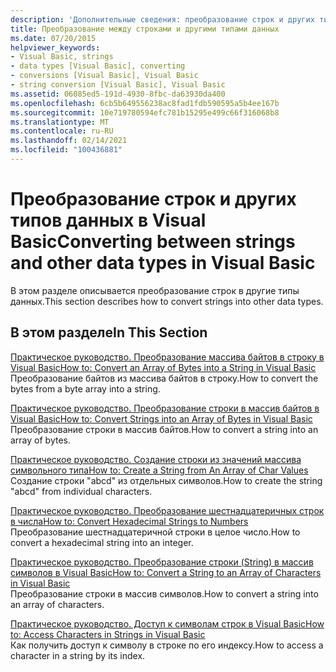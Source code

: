 ```yaml
---
description: 'Дополнительные сведения: преобразование строк и других типов данных в Visual Basic'
title: Преобразование между строками и другими типами данных
ms.date: 07/20/2015
helpviewer_keywords:
- Visual Basic, strings
- data types [Visual Basic], converting
- conversions [Visual Basic], Visual Basic
- string conversion [Visual Basic], Visual Basic
ms.assetid: 06085ed5-191d-4930-8fbc-da63930da400
ms.openlocfilehash: 6cb5b649556238ac8fad1fdb590595a5b4ee167b
ms.sourcegitcommit: 10e719780594efc781b15295e499c66f316068b8
ms.translationtype: MT
ms.contentlocale: ru-RU
ms.lasthandoff: 02/14/2021
ms.locfileid: "100436881"
---
```

# <a name="converting-between-strings-and-other-data-types-in-visual-basic"></a><span data-ttu-id="2f1c8-103">Преобразование строк и других типов данных в Visual Basic</span><span class="sxs-lookup"><span data-stu-id="2f1c8-103">Converting between strings and other data types in Visual Basic</span></span>

<span data-ttu-id="2f1c8-104">В этом разделе описывается преобразование строк в другие типы данных.</span><span class="sxs-lookup"><span data-stu-id="2f1c8-104">This section describes how to convert strings into other data types.</span></span>

## <a name="in-this-section"></a><span data-ttu-id="2f1c8-105">В этом разделе</span><span class="sxs-lookup"><span data-stu-id="2f1c8-105">In This Section</span></span>

[<span data-ttu-id="2f1c8-106">Практическое руководство. Преобразование массива байтов в строку в Visual Basic</span><span class="sxs-lookup"><span data-stu-id="2f1c8-106">How to: Convert an Array of Bytes into a String in Visual Basic</span></span>](how-to-convert-an-array-of-bytes-into-a-string.md)  
<span data-ttu-id="2f1c8-107">Преобразование байтов из массива байтов в строку.</span><span class="sxs-lookup"><span data-stu-id="2f1c8-107">How to convert the bytes from a byte array into a string.</span></span>

[<span data-ttu-id="2f1c8-108">Практическое руководство. Преобразование строки в массив байтов в Visual Basic</span><span class="sxs-lookup"><span data-stu-id="2f1c8-108">How to: Convert Strings into an Array of Bytes in Visual Basic</span></span>](how-to-convert-strings-into-an-array-of-bytes.md)  
<span data-ttu-id="2f1c8-109">Преобразование строки в массив байтов.</span><span class="sxs-lookup"><span data-stu-id="2f1c8-109">How to convert a string into an array of bytes.</span></span>

[<span data-ttu-id="2f1c8-110">Практическое руководство. Создание строки из значений массива символьного типа</span><span class="sxs-lookup"><span data-stu-id="2f1c8-110">How to: Create a String from An Array of Char Values</span></span>](how-to-create-a-string-from-an-array-of-char-values.md)  
<span data-ttu-id="2f1c8-111">Создание строки "abcd" из отдельных символов.</span><span class="sxs-lookup"><span data-stu-id="2f1c8-111">How to create the string "abcd" from individual characters.</span></span>

[<span data-ttu-id="2f1c8-112">Практическое руководство. Преобразование шестнадцатеричных строк в числа</span><span class="sxs-lookup"><span data-stu-id="2f1c8-112">How to: Convert Hexadecimal Strings to Numbers</span></span>](how-to-convert-hexadecimal-strings-to-numbers.md)  
<span data-ttu-id="2f1c8-113">Преобразование шестнадцатеричной строки в целое число.</span><span class="sxs-lookup"><span data-stu-id="2f1c8-113">How to convert a hexadecimal string into an integer.</span></span>

[<span data-ttu-id="2f1c8-114">Практическое руководство. Преобразование строки (String) в массив символов в Visual Basic</span><span class="sxs-lookup"><span data-stu-id="2f1c8-114">How to: Convert a String to an Array of Characters in Visual Basic</span></span>](how-to-convert-a-string-to-an-array-of-characters.md)  
<span data-ttu-id="2f1c8-115">Преобразование строки в массив символов.</span><span class="sxs-lookup"><span data-stu-id="2f1c8-115">How to convert a string into an array of characters.</span></span>

[<span data-ttu-id="2f1c8-116">Практическое руководство. Доступ к символам строк в Visual Basic</span><span class="sxs-lookup"><span data-stu-id="2f1c8-116">How to: Access Characters in Strings in Visual Basic</span></span>](how-to-access-characters-in-strings.md)  
<span data-ttu-id="2f1c8-117">Как получить доступ к символу в строке по его индексу.</span><span class="sxs-lookup"><span data-stu-id="2f1c8-117">How to access a character in a string by its index.</span></span>
